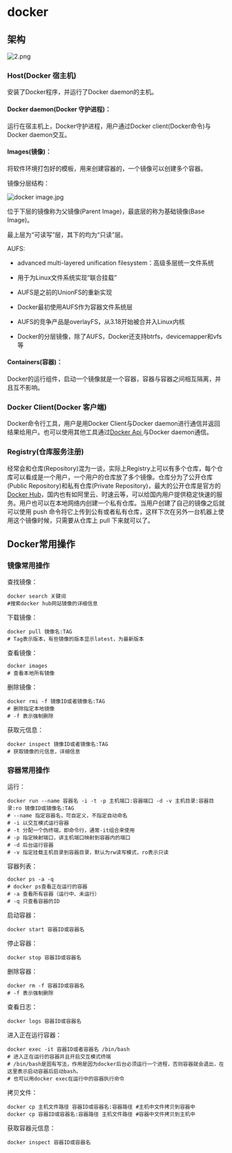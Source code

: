 # docker

## 架构

![2.png](https://cdn.nlark.com/yuque/0/2020/png/365147/1587017629001-91afd66d-0b2b-4836-92f9-8614fcbc691b.png?x-oss-process=image%2Fwatermark%2Ctype_d3F5LW1pY3JvaGVp%2Csize_14%2Ctext_6bKB54-t5a2m6Zmi5Ye65ZOB%2Ccolor_FFFFFF%2Cshadow_50%2Ct_80%2Cg_se%2Cx_10%2Cy_10)

### Host(Docker 宿主机)

安装了Docker程序，并运行了Docker daemon的主机。

#### Docker daemon(Docker 守护进程)：

运行在宿主机上，Docker守护进程，用户通过Docker client(Docker命令)与Docker daemon交互。

#### Images(镜像)：

将软件环境打包好的模板，用来创建容器的，一个镜像可以创建多个容器。

镜像分层结构：



![docker image.jpg](https://cdn.nlark.com/yuque/0/2020/jpeg/365147/1587017642482-36494fbb-d25f-426c-b76c-2a9b27c415f9.jpeg?x-oss-process=image%2Fwatermark%2Ctype_d3F5LW1pY3JvaGVp%2Csize_14%2Ctext_6bKB54-t5a2m6Zmi5Ye65ZOB%2Ccolor_FFFFFF%2Cshadow_50%2Ct_80%2Cg_se%2Cx_10%2Cy_10)



位于下层的镜像称为父镜像(Parent Image)，最底层的称为基础镜像(Base Image)。

最上层为“可读写”层，其下的均为“只读”层。

AUFS:

- advanced multi-layered unification filesystem：高级多层统一文件系统

- 用于为Linux文件系统实现“联合挂载”

- AUFS是之前的UnionFS的重新实现

- Docker最初使用AUFS作为容器文件系统层

- AUFS的竞争产品是overlayFS，从3.18开始被合并入Linux内核

- Docker的分层镜像，除了AUFS，Docker还支持btrfs，devicemapper和vfs等

#### Containers(容器)：

Docker的运行组件，启动一个镜像就是一个容器，容器与容器之间相互隔离，并且互不影响。

### Docker Client(Docker 客户端)

Docker命令行工具，用户是用Docker Client与Docker daemon进行通信并返回结果给用户。也可以使用其他工具通过[Docker Api ](https://docs.docker.com/develop/sdk/)与Docker daemon通信。

### Registry(仓库服务注册)

经常会和仓库(Repository)混为一谈，实际上Registry上可以有多个仓库，每个仓库可以看成是一个用户，一个用户的仓库放了多个镜像。仓库分为了公开仓库(Public Repository)和私有仓库(Private Repository)，最大的公开仓库是官方的[Docker Hub](https://hub.docker.com/)，国内也有如阿里云、时速云等，可以给国内用户提供稳定快速的服务。用户也可以在本地网络内创建一个私有仓库。当用户创建了自己的镜像之后就可以使用 push 命令将它上传到公有或者私有仓库，这样下次在另外一台机器上使用这个镜像时候，只需要从仓库上 pull 下来就可以了。

## Docker常用操作

### 镜像常用操作



查找镜像：



```
docker search 关键词
#搜索docker hub网站镜像的详细信息
```



下载镜像：



```
docker pull 镜像名:TAG
# Tag表示版本，有些镜像的版本显示latest，为最新版本
```



查看镜像：



```
docker images
# 查看本地所有镜像
```



删除镜像：



```
docker rmi -f 镜像ID或者镜像名:TAG
# 删除指定本地镜像
# -f 表示强制删除
```



获取元信息：



```
docker inspect 镜像ID或者镜像名:TAG
# 获取镜像的元信息，详细信息
```



### 容器常用操作



运行：

```
docker run --name 容器名 -i -t -p 主机端口:容器端口 -d -v 主机目录:容器目录:ro 镜像ID或镜像名:TAG
# --name 指定容器名，可自定义，不指定自动命名
# -i 以交互模式运行容器
# -t 分配一个伪终端，即命令行，通常-it组合来使用
# -p 指定映射端口，讲主机端口映射到容器内的端口
# -d 后台运行容器
# -v 指定挂载主机目录到容器目录，默认为rw读写模式，ro表示只读
```



容器列表：

```
docker ps -a -q
# docker ps查看正在运行的容器
# -a 查看所有容器（运行中、未运行）
# -q 只查看容器的ID
```



启动容器：

```
docker start 容器ID或容器名
```



停止容器：

```
docker stop 容器ID或容器名
```



删除容器：

```
docker rm -f 容器ID或容器名
# -f 表示强制删除
```



查看日志：

```
docker logs 容器ID或容器名
```



进入正在运行容器：

```
docker exec -it 容器ID或者容器名 /bin/bash
# 进入正在运行的容器并且开启交互模式终端
# /bin/bash是固有写法，作用是因为docker后台必须运行一个进程，否则容器就会退出，在这里表示启动容器后启动bash。
# 也可以用docker exec在运行中的容器执行命令
```



拷贝文件：

```
docker cp 主机文件路径 容器ID或容器名:容器路径 #主机中文件拷贝到容器中
docker cp 容器ID或容器名:容器路径 主机文件路径 #容器中文件拷贝到主机中
```



获取容器元信息：

```
docker inspect 容器ID或容器名
```